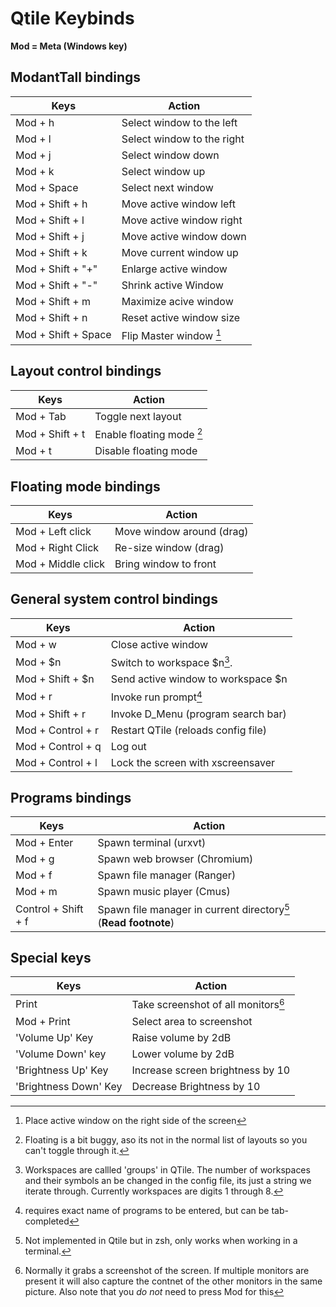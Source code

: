# Qtile Keybinds

**Mod = Meta (Windows key)**

## ModantTall bindings

| **Keys**  | **Action**  |
|---|---|
| Mod + h  | Select window to the left  |
| Mod + l  | Select window to the right  |
| Mod + j  | Select window down   |
| Mod + k  | Select window up  |
| Mod + Space  | Select next window  |
| Mod + Shift + h  | Move active window left  |
| Mod + Shift + l  | Move active window right  |
| Mod + Shift + j  | Move active window down  |
| Mod + Shift + k  | Move current window up |
| Mod + Shift + "+"  | Enlarge active window  |
| Mod + Shift + "-"  | Shrink active Window  |
| Mod + Shift + m  | Maximize acive window  |
| Mod + Shift + n  | Reset active window size  |
| Mod + Shift + Space  | Flip Master window [^1] |


## Layout control bindings

| **Keys**  | **Action**  |
|---|---|
| Mod + Tab  | Toggle next layout  |
| Mod + Shift + t  | Enable floating mode [^2]  |
| Mod + t  | Disable floating mode  |

## Floating mode bindings

| **Keys**  | **Action**  |
|---|---|
| Mod + Left click  | Move window around (drag)  |
| Mod + Right Click  | Re-size window (drag)  |
| Mod + Middle click  | Bring window to front  |
 
## General system control bindings

| **Keys**  | **Action**  |
|---|---|
| Mod + w  | Close active window  |
| Mod + \$n | Switch to workspace $n[^3].
| Mod + Shift + \$n | Send active window to workspace \$n
| Mod + r  | Invoke run prompt[^4]  |
| Mod + Shift + r  | Invoke D_Menu (program search bar)   |
| Mod + Control + r  | Restart QTile (reloads config file) |
| Mod + Control + q  | Log out  |
| Mod + Control + l  | Lock the screen with xscreensaver  |

## Programs bindings

| **Keys**  | **Action**  |
|---|---|
| Mod + Enter  | Spawn terminal (urxvt)  |
| Mod + g  | Spawn web browser (Chromium)   |
| Mod + f  | Spawn file manager (Ranger)   |
| Mod + m  | Spawn music player (Cmus) |
| Control + Shift + f  | Spawn file manager in current directory[^5] (**Read footnote**) |


## Special keys

| **Keys**  | **Action**  |
|---|---|
| Print  | Take screenshot of all monitors[^6] |
| Mod + Print  | Select area to screenshot  |
| 'Volume Up' Key  | Raise volume by 2dB  	|
| 'Volume Down' key  | Lower volume by 2dB  |
| 'Brightness Up' Key  | Increase screen brightness by 10  |
| 'Brightness Down' Key  | Decrease Brightness by 10       |


[^1]: Place active window on the right side of the screen
[^2]: Floating is a bit buggy, aso its not in the normal list of layouts so you can't toggle through it.
[^3]: Workspaces are callled 'groups' in QTile. The number of workspaces and their symbols an be changed in the config file, its just a string we iterate through. Currently workspaces are digits 1 through 8.
[^4]: requires exact name of programs to be entered, but can be tab-completed
[^5]: Not implemented in Qtile but in zsh, only works when working in a terminal.
[^6]: Normally it grabs a screenshot of the screen. If multiple monitors are present it will also capture the contnet of the other monitors in the same picture. Also note that you *do not* need to press Mod for this
